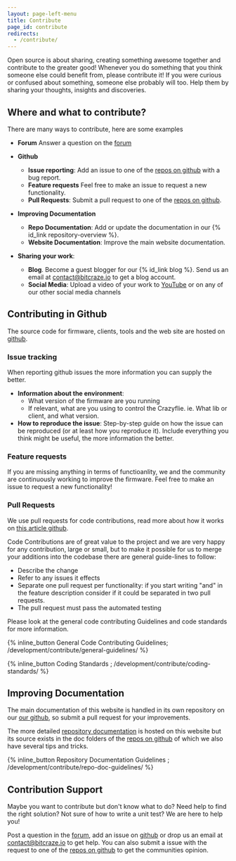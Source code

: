 ```yaml
---
layout: page-left-menu
title: Contribute
page_id: contribute
redirects:
  - /contribute/
---
```


Open source is about sharing, creating something awesome together and contribute
to the greater good! Whenever you do something that you think someone else could
benefit from, please contribute it! If you were curious or confused about something,
someone else probably will too. Help them by sharing your thoughts, insights and
discoveries.

## Where and what to contribute?

There are many ways to contribute, here are some examples

* **Forum** Answer a question on the [forum](//forum.bitcraze.io)
* **Github** 
  * **Issue reporting**: Add an issue to one of the [repos on github](https://github.com/bitcraze) with a
bug report.
  * **Feature requests**  Feel free to make an issue to request a new functionality.
  * **Pull Requests**: Submit a pull request to one of the [repos on github](https://github.com/bitcraze).

* **Improving Documentation**
  * **Repo Documentation**: Add or update the documentation in our {% id_link repository-overview %}.
  * **Website Documentation**: Improve the main website documentation. 
* **Sharing your work**:
  * **Blog**. Become a guest blogger for our {% id_link blog %}. Send us an email at contact@bitcraze.io to get a blog account.
  * **Social Media**: Upload a video of your work to [YouTube](https://www.youtube.com/) or on any of our other social media channels

## Contributing in Github
The source code for firmware, clients, tools and the web site are hosted on [github](https://github.com/bitcraze).

### Issue tracking
When reporting github issues the more information you can supply the better.

* **Information about the environment**:
  * What version of the firmware are you running
  * If relevant, what are you using to control the Crazyflie. ie. What lib or client, and what version.
* **How to reproduce the issue**: Step-by-step guide on how the issue can be reproduced (or at least how you reproduce it). Include everything you think might be useful, the more information the better.

### Feature requests
If you are missing anything in terms of functioanlity, we and the community are continuously working to improve the firmware. Feel free to make an issue to request a new functionality!


### Pull Requests 
We use pull requests for code contributions, read more about how it works on
[this article github](https://help.github.com/articles/about-pull-requests/).

Code Contributions are of great value to the project and we are very happy for any contribution, large or small,
but to make it possible for us to merge your additions into the codebase there are general guide-lines to follow:

* Describe the change
* Refer to any issues it effects
* Separate one pull request per functionality: if you start writing "and" in the feature description consider if it could be separated in two pull requests.
* The pull request must pass the automated testing

Please look at the general code contributing Guidelines and code standards for more information. 

 {% inline_button General Code Contributing Guidelines; /development/contribute/general-guidelines/ %}

 {% inline_button Coding Standards ; /development/contribute/coding-standards/ %}

## Improving Documentation

The main documentation of this website is handled in its own repository on our [our github](https://github.com/bitcraze/bitcraze-website), so submit a pull request for your improvements.

The more detailed [repository documentation](/documentation/repository/) is hosted on this website but its source exists in the doc folders of the [repos on github](https://github.com/bitcraze) of which we also have several tips and tricks. 

 {% inline_button Repository Documentation Guidelines ; /development/contribute/repo-doc-guidelines/ %}


## Contribution Support

Maybe you want to contribute but don't know what to do? Need help
to find the right solution? Not sure of how to write a unit test?
We are here to help you!

Post a question in the [forum](//forum.bitcraze.io), add an issue on
[github](https://github.com/bitcraze) or drop us an email at
contact@bitcraze.io to get help.
You can also submit a issue with the request to one of the [repos on github](https://github.com/bitcraze) to get the communities opinion.
